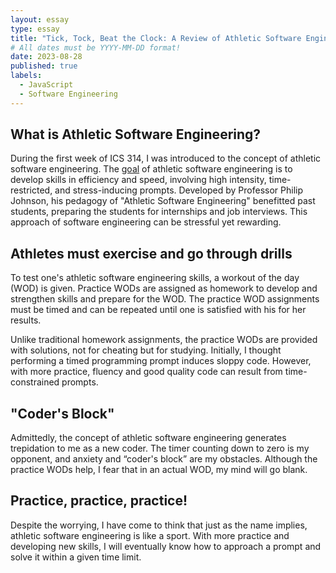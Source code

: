 ```yaml
---
layout: essay
type: essay
title: "Tick, Tock, Beat the Clock: A Review of Athletic Software Engineering"
# All dates must be YYYY-MM-DD format!
date: 2023-08-28
published: true
labels:
  - JavaScript
  - Software Engineering
---
```


## What is Athletic Software Engineering?
During the first week of ICS 314, I was introduced to the concept of athletic software engineering. The [goal](https://philipmjohnson.org/essays/ase-2017.html) of athletic software engineering is to develop skills in efficiency and speed, involving high intensity, time-restricted, and stress-inducing prompts. Developed by Professor Philip Johnson, his pedagogy of "Athletic Software Engineering" benefitted past students, preparing the students for internships and job interviews. This approach of software engineering can be stressful yet rewarding. 

## Athletes must exercise and go through drills
To test one's athletic software engineering skills, a workout of the day (WOD) is given. Practice WODs are assigned as homework to develop and strengthen skills and prepare for the WOD. The practice WOD assignments must be timed and can be repeated until one is satisfied with his for her results. 

Unlike traditional homework assignments, the practice WODs are provided with solutions, not for cheating but for studying. Initially, I thought performing a timed programming prompt induces sloppy code. However, with more practice, fluency and good quality code can result from time-constrained prompts. 

## "Coder's Block"
Admittedly, the concept of athletic software engineering generates trepidation to me as a new coder. The timer counting down to zero is my opponent, and anxiety and “coder's block” are my obstacles. Although the practice WODs help, I fear that in an actual WOD, my mind will go blank. 

## Practice, practice, practice!
Despite the worrying, I have come to think that just as the name implies, athletic software engineering is like a sport. With more practice and developing new skills, I will eventually know how to approach a prompt and solve it within a given time limit. 


